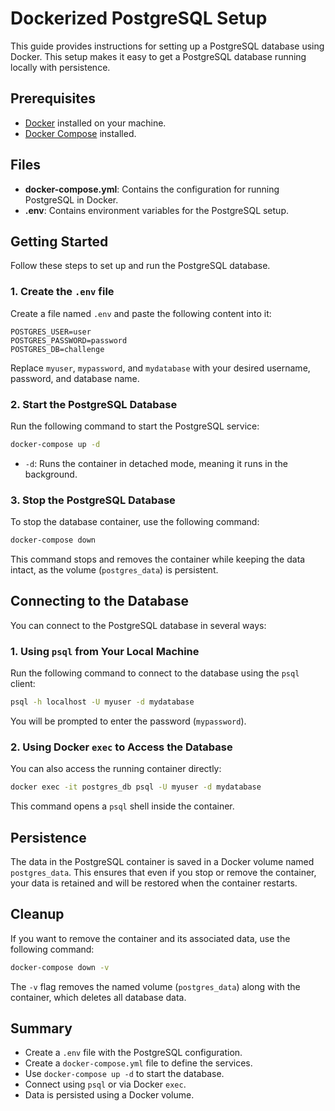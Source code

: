 # Dockerized PostgreSQL Setup

This guide provides instructions for setting up a PostgreSQL database using Docker. This setup makes it easy to get a PostgreSQL database running locally with persistence.

## Prerequisites
- [Docker](https://docs.docker.com/get-docker/) installed on your machine.
- [Docker Compose](https://docs.docker.com/compose/install/) installed.

## Files
- **docker-compose.yml**: Contains the configuration for running PostgreSQL in Docker.
- **.env**: Contains environment variables for the PostgreSQL setup.

## Getting Started
Follow these steps to set up and run the PostgreSQL database.

### 1. Create the `.env` file
Create a file named `.env` and paste the following content into it:

```env
POSTGRES_USER=user
POSTGRES_PASSWORD=password
POSTGRES_DB=challenge
```

Replace `myuser`, `mypassword`, and `mydatabase` with your desired username, password, and database name.

### 2. Start the PostgreSQL Database
Run the following command to start the PostgreSQL service:

```bash
docker-compose up -d
```

- `-d`: Runs the container in detached mode, meaning it runs in the background.

### 3. Stop the PostgreSQL Database
To stop the database container, use the following command:

```bash
docker-compose down
```

This command stops and removes the container while keeping the data intact, as the volume (`postgres_data`) is persistent.

## Connecting to the Database
You can connect to the PostgreSQL database in several ways:

### 1. Using `psql` from Your Local Machine
Run the following command to connect to the database using the `psql` client:

```bash
psql -h localhost -U myuser -d mydatabase
```

You will be prompted to enter the password (`mypassword`).

### 2. Using Docker `exec` to Access the Database
You can also access the running container directly:

```bash
docker exec -it postgres_db psql -U myuser -d mydatabase
```

This command opens a `psql` shell inside the container.

## Persistence
The data in the PostgreSQL container is saved in a Docker volume named `postgres_data`. This ensures that even if you stop or remove the container, your data is retained and will be restored when the container restarts.

## Cleanup
If you want to remove the container and its associated data, use the following command:

```bash
docker-compose down -v
```

The `-v` flag removes the named volume (`postgres_data`) along with the container, which deletes all database data.

## Summary
- Create a `.env` file with the PostgreSQL configuration.
- Create a `docker-compose.yml` file to define the services.
- Use `docker-compose up -d` to start the database.
- Connect using `psql` or via Docker `exec`.
- Data is persisted using a Docker volume.
